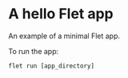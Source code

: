 # A hello Flet app

An example of a minimal Flet app.

To run the app:

```
flet run [app_directory]
```
